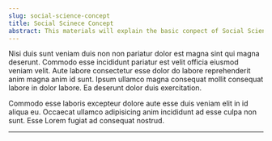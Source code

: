 ```yaml
---
slug: social-science-concept
title: Social Scinece Concept
abstract: This materials will explain the basic conpect of Social Science
---
```


Nisi duis sunt veniam duis non non pariatur dolor est magna sint qui magna deserunt. Commodo esse incididunt pariatur est velit officia eiusmod veniam velit. Aute labore consectetur esse dolor do labore reprehenderit anim magna anim id sunt. Ipsum ullamco magna consequat mollit consequat labore in dolor labore. Ea deserunt dolor duis exercitation.

Commodo esse laboris excepteur dolore aute esse duis veniam elit in id aliqua eu. Occaecat ullamco adipisicing anim incididunt ad esse culpa non sunt. Esse Lorem fugiat ad consequat nostrud.

---